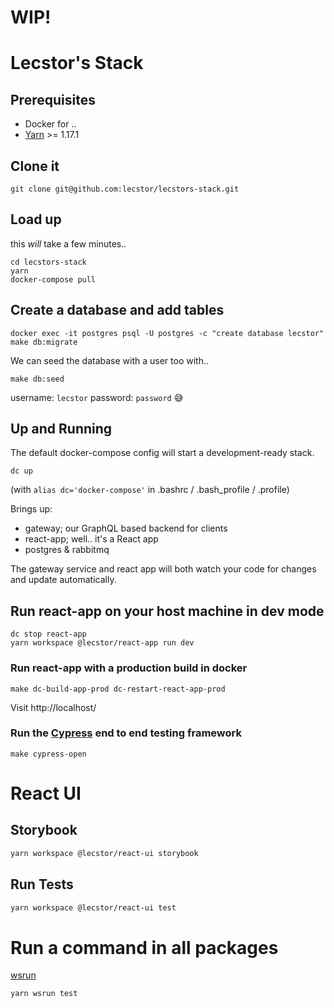 # WIP!

# Lecstor's Stack

## Prerequisites

- Docker for ..
- [Yarn](https://yarnpkg.com/en/docs/install) >= 1.17.1

## Clone it

```
git clone git@github.com:lecstor/lecstors-stack.git
```

## Load up

this *will* take a few minutes..

```
cd lecstors-stack
yarn
docker-compose pull
```

## Create a database and add tables

```
docker exec -it postgres psql -U postgres -c "create database lecstor"
make db:migrate
```

We can seed the database with a user too with..
```
make db:seed
```
username: `lecstor` password: `password` 😅

## Up and Running

The default docker-compose config will start a development-ready stack.

```
dc up
```
(with `alias dc='docker-compose'` in .bashrc / .bash_profile / .profile)

Brings up:

- gateway; our GraphQL based backend for clients
- react-app; well.. it's a React app
- postgres & rabbitmq 

The gateway service and react app will both watch your code for changes and
update automatically.

## Run react-app on your host machine in dev mode

```
dc stop react-app
yarn workspace @lecstor/react-app run dev
```

### Run react-app with a production build in docker

```
make dc-build-app-prod dc-restart-react-app-prod
```
Visit http://localhost/

### Run the [Cypress](https://www.cypress.io/) end to end testing framework

```
make cypress-open
```

# React UI

## Storybook
```bash
yarn workspace @lecstor/react-ui storybook
```

## Run Tests

```bash
yarn workspace @lecstor/react-ui test
```

# Run a command in all packages

[wsrun](https://github.com/hfour/wsrun)

```
yarn wsrun test
```